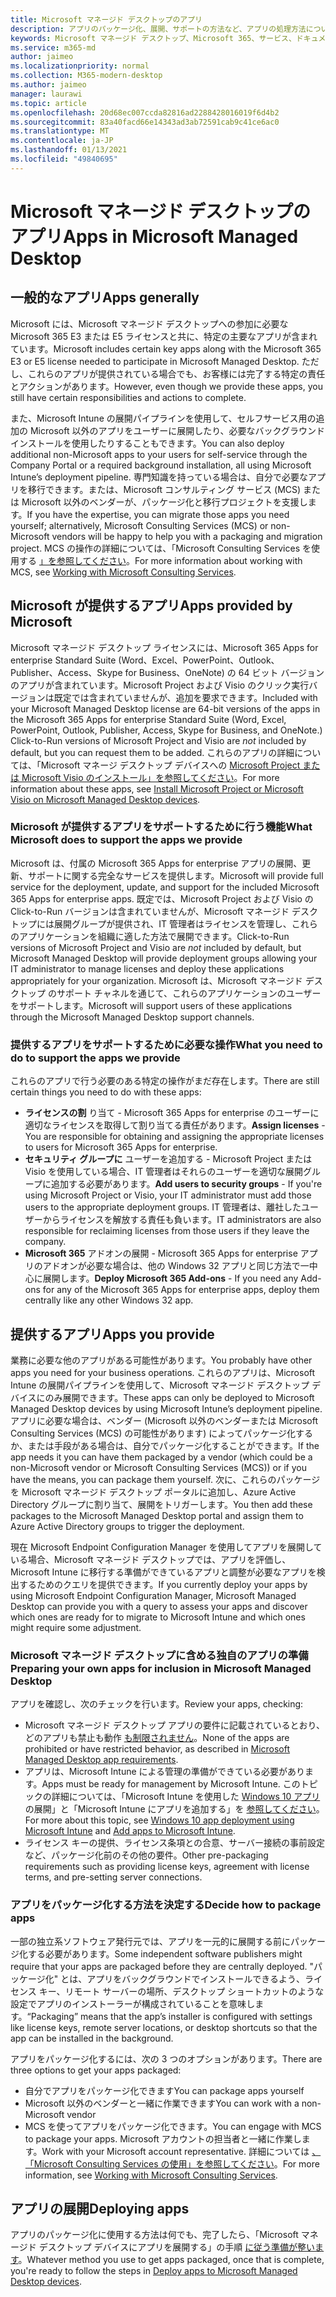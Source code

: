 ```yaml
---
title: Microsoft マネージド デスクトップのアプリ
description: アプリのパッケージ化、展開、サポートの方法など、アプリの処理方法について説明します。
keywords: Microsoft マネージド デスクトップ、Microsoft 365、サービス、ドキュメント
ms.service: m365-md
author: jaimeo
ms.localizationpriority: normal
ms.collection: M365-modern-desktop
ms.author: jaimeo
manager: laurawi
ms.topic: article
ms.openlocfilehash: 20d68ec007ccda82816ad2288428016019f6d4b2
ms.sourcegitcommit: 83a40facd66e14343ad3ab72591cab9c41ce6ac0
ms.translationtype: MT
ms.contentlocale: ja-JP
ms.lasthandoff: 01/13/2021
ms.locfileid: "49840695"
---
```

# <a name="apps-in-microsoft-managed-desktop"></a><span data-ttu-id="3bed1-104">Microsoft マネージド デスクトップのアプリ</span><span class="sxs-lookup"><span data-stu-id="3bed1-104">Apps in Microsoft Managed Desktop</span></span>

<!--This topic is the target for 2 "Learn more" links in the Admin Portal (aka.ms/app-overview;app-package); also target for link from Online resources (aka.ms/app-overviewmmd-app-prep) do not delete.-->

<!--Applications: supported/onboard/deployment -->
 
## <a name="apps-generally"></a><span data-ttu-id="3bed1-105">一般的なアプリ</span><span class="sxs-lookup"><span data-stu-id="3bed1-105">Apps generally</span></span>

<span data-ttu-id="3bed1-106">Microsoft には、Microsoft マネージド デスクトップへの参加に必要な Microsoft 365 E3 または E5 ライセンスと共に、特定の主要なアプリが含まれています。</span><span class="sxs-lookup"><span data-stu-id="3bed1-106">Microsoft includes certain key apps along with the Microsoft 365 E3 or E5 license needed to participate in Microsoft Managed Desktop.</span></span> <span data-ttu-id="3bed1-107">ただし、これらのアプリが提供されている場合でも、お客様には完了する特定の責任とアクションがあります。</span><span class="sxs-lookup"><span data-stu-id="3bed1-107">However, even though we provide these apps, you still have certain responsibilities and actions to complete.</span></span>

<span data-ttu-id="3bed1-108">また、Microsoft Intune の展開パイプラインを使用して、セルフサービス用の追加の Microsoft 以外のアプリをユーザーに展開したり、必要なバックグラウンド インストールを使用したりすることもできます。</span><span class="sxs-lookup"><span data-stu-id="3bed1-108">You can also deploy additional non-Microsoft apps to your users for self-service through the Company Portal or a required background installation, all using Microsoft Intune’s deployment pipeline.</span></span> <span data-ttu-id="3bed1-109">専門知識を持っている場合は、自分で必要なアプリを移行できます。または、Microsoft コンサルティング サービス (MCS) または Microsoft 以外のベンダーが、パッケージ化と移行プロジェクトを支援します。</span><span class="sxs-lookup"><span data-stu-id="3bed1-109">If you have the expertise, you can migrate those apps you need yourself; alternatively, Microsoft Consulting Services (MCS) or non-Microsoft vendors will be happy to help you with a packaging and migration project.</span></span> <span data-ttu-id="3bed1-110">MCS の操作の詳細については、「Microsoft Consulting Services を使用する [」を参照してください](apps-MCS.md)。</span><span class="sxs-lookup"><span data-stu-id="3bed1-110">For more information about working with MCS, see [Working with Microsoft Consulting Services](apps-MCS.md).</span></span>


## <a name="apps-provided-by-microsoft"></a><span data-ttu-id="3bed1-111">Microsoft が提供するアプリ</span><span class="sxs-lookup"><span data-stu-id="3bed1-111">Apps provided by Microsoft</span></span>

<span data-ttu-id="3bed1-112">Microsoft マネージド デスクトップ ライセンスには、Microsoft 365 Apps for enterprise Standard Suite (Word、Excel、PowerPoint、Outlook、Publisher、Access、Skype for Business、OneNote) の 64 ビット バージョンのアプリが含まれています。Microsoft Project および Visio のクリック実行バージョンは既定では含まれていませんが、追加を要求できます。</span><span class="sxs-lookup"><span data-stu-id="3bed1-112">Included with your Microsoft Managed Desktop license are 64-bit versions of the apps in the Microsoft 365 Apps for enterprise Standard Suite (Word, Excel, PowerPoint, Outlook, Publisher, Access, Skype for Business, and OneNote.) Click-to-Run versions of Microsoft Project and Visio are *not* included by default, but you can request them to be added.</span></span> <span data-ttu-id="3bed1-113">これらのアプリの詳細については、「Microsoft マネージ デスクトップ デバイスへの [Microsoft Project または Microsoft Visio のインストール」を参照してください](../get-started/project-visio.md)。</span><span class="sxs-lookup"><span data-stu-id="3bed1-113">For more information about these apps, see [Install Microsoft Project or Microsoft Visio on Microsoft Managed Desktop devices](../get-started/project-visio.md).</span></span>

### <a name="what-microsoft-does-to-support-the-apps-we-provide"></a><span data-ttu-id="3bed1-114">Microsoft が提供するアプリをサポートするために行う機能</span><span class="sxs-lookup"><span data-stu-id="3bed1-114">What Microsoft does to support the apps we provide</span></span>

<span data-ttu-id="3bed1-115">Microsoft は、付属の Microsoft 365 Apps for enterprise アプリの展開、更新、サポートに関する完全なサービスを提供します。</span><span class="sxs-lookup"><span data-stu-id="3bed1-115">Microsoft will provide full service for the deployment, update, and support for the included Microsoft 365 Apps for enterprise apps.</span></span> <span data-ttu-id="3bed1-116">既定では、Microsoft Project および Visio のClick-to-Run バージョンは含まれていませんが、Microsoft マネージド デスクトップには展開グループが提供され、IT 管理者はライセンスを管理し、これらのアプリケーションを組織に適した方法で展開できます。</span><span class="sxs-lookup"><span data-stu-id="3bed1-116">Click-to-Run versions of Microsoft Project and Visio are *not* included by default, but Microsoft Managed Desktop will provide deployment groups allowing your IT administrator to manage licenses and deploy these applications appropriately for your organization.</span></span> <span data-ttu-id="3bed1-117">Microsoft は、Microsoft マネージド デスクトップ のサポート チャネルを通じて、これらのアプリケーションのユーザーをサポートします。</span><span class="sxs-lookup"><span data-stu-id="3bed1-117">Microsoft will support users of these applications through the Microsoft Managed Desktop support channels.</span></span>

### <a name="what-you-need-to-do-to-support-the-apps-we-provide"></a><span data-ttu-id="3bed1-118">提供するアプリをサポートするために必要な操作</span><span class="sxs-lookup"><span data-stu-id="3bed1-118">What you need to do to support the apps we provide</span></span>

<span data-ttu-id="3bed1-119">これらのアプリで行う必要のある特定の操作がまだ存在します。</span><span class="sxs-lookup"><span data-stu-id="3bed1-119">There are still certain things you need to do with these apps:</span></span>

- <span data-ttu-id="3bed1-120">**ライセンスの割** り当て - Microsoft 365 Apps for enterprise のユーザーに適切なライセンスを取得して割り当てる責任があります。</span><span class="sxs-lookup"><span data-stu-id="3bed1-120">**Assign licenses** - You are responsible for obtaining and assigning the appropriate licenses to users for Microsoft 365 Apps for enterprise.</span></span>
- <span data-ttu-id="3bed1-121">**セキュリティ グループに** ユーザーを追加する - Microsoft Project または Visio を使用している場合、IT 管理者はそれらのユーザーを適切な展開グループに追加する必要があります。</span><span class="sxs-lookup"><span data-stu-id="3bed1-121">**Add users to security groups** - If you're using Microsoft Project or Visio, your IT administrator must add those users to the appropriate deployment groups.</span></span> <span data-ttu-id="3bed1-122">IT 管理者は、離社したユーザーからライセンスを解放する責任も負います。</span><span class="sxs-lookup"><span data-stu-id="3bed1-122">IT administrators are also responsible for reclaiming licenses from those users if they leave the company.</span></span>
- <span data-ttu-id="3bed1-123">**Microsoft 365** アドオンの展開 - Microsoft 365 Apps for enterprise アプリのアドオンが必要な場合は、他の Windows 32 アプリと同じ方法で一中心に展開します。</span><span class="sxs-lookup"><span data-stu-id="3bed1-123">**Deploy Microsoft 365 Add-ons** - If you need any Add-ons for any of the Microsoft 365 Apps for enterprise apps, deploy them centrally like any other Windows 32 app.</span></span> 

## <a name="apps-you-provide"></a><span data-ttu-id="3bed1-124">提供するアプリ</span><span class="sxs-lookup"><span data-stu-id="3bed1-124">Apps you provide</span></span>

<span data-ttu-id="3bed1-125">業務に必要な他のアプリがある可能性があります。</span><span class="sxs-lookup"><span data-stu-id="3bed1-125">You probably have other apps you need for your business operations.</span></span> <span data-ttu-id="3bed1-126">これらのアプリは、Microsoft Intune の展開パイプラインを使用して、Microsoft マネージド デスクトップ デバイスにのみ展開できます。</span><span class="sxs-lookup"><span data-stu-id="3bed1-126">These apps can only be deployed to Microsoft Managed Desktop devices by using Microsoft Intune’s deployment pipeline.</span></span> <span data-ttu-id="3bed1-127">アプリに必要な場合は、ベンダー (Microsoft 以外のベンダーまたは Microsoft Consulting Services (MCS) の可能性があります) によってパッケージ化するか、または手段がある場合は、自分でパッケージ化することができます。</span><span class="sxs-lookup"><span data-stu-id="3bed1-127">If the app needs it you can have them packaged by a vendor (which could be a non-Microsoft vendor or Microsoft Consulting Services (MCS)) or if you have the means, you can package them yourself.</span></span> <span data-ttu-id="3bed1-128">次に、これらのパッケージを Microsoft マネージド デスクトップ ポータルに追加し、Azure Active Directory グループに割り当て、展開をトリガーします。</span><span class="sxs-lookup"><span data-stu-id="3bed1-128">You then add these packages to the Microsoft Managed Desktop portal and assign them to Azure Active Directory groups to trigger the deployment.</span></span> 

<span data-ttu-id="3bed1-129">現在 Microsoft Endpoint Configuration Manager を使用してアプリを展開している場合、Microsoft マネージド デスクトップでは、アプリを評価し、Microsoft Intune に移行する準備ができているアプリと調整が必要なアプリを検出するためのクエリを提供できます。</span><span class="sxs-lookup"><span data-stu-id="3bed1-129">If you currently deploy your apps by using Microsoft Endpoint Configuration Manager, Microsoft Managed Desktop can provide you with a query to assess your apps and discover which ones are ready for to migrate to Microsoft Intune and which ones might require some adjustment.</span></span>


### <a name="preparing-your-own-apps-for-inclusion-in-microsoft-managed-desktop"></a><span data-ttu-id="3bed1-130">Microsoft マネージド デスクトップに含める独自のアプリの準備</span><span class="sxs-lookup"><span data-stu-id="3bed1-130">Preparing your own apps for inclusion in Microsoft Managed Desktop</span></span>
<span data-ttu-id="3bed1-131">アプリを確認し、次のチェックを行います。</span><span class="sxs-lookup"><span data-stu-id="3bed1-131">Review your apps, checking:</span></span>

- <span data-ttu-id="3bed1-132">Microsoft マネージド デスクトップ アプリの要件に記載されているとおり、どのアプリも禁止も動作 [も制限されません](https://aka.ms/app-req)。</span><span class="sxs-lookup"><span data-stu-id="3bed1-132">None of the apps are prohibited or have restricted behavior, as described in [Microsoft Managed Desktop app requirements](https://aka.ms/app-req).</span></span>
- <span data-ttu-id="3bed1-133">アプリは、Microsoft Intune による管理の準備ができている必要があります。</span><span class="sxs-lookup"><span data-stu-id="3bed1-133">Apps must be ready for management by Microsoft Intune.</span></span> <span data-ttu-id="3bed1-134">このトピックの詳細については、「Microsoft Intune を使用した [Windows 10 アプリ](https://docs.microsoft.com/intune/apps-windows-10-app-deploy) の展開」と「Microsoft Intune にアプリを追加する」を [参照してください](https://docs.microsoft.com/intune/apps-add)。</span><span class="sxs-lookup"><span data-stu-id="3bed1-134">For more about this topic, see [Windows 10 app deployment using Microsoft Intune](https://docs.microsoft.com/intune/apps-windows-10-app-deploy) and [Add apps to Microsoft Intune](https://docs.microsoft.com/intune/apps-add).</span></span>
- <span data-ttu-id="3bed1-135">ライセンス キーの提供、ライセンス条項との合意、サーバー接続の事前設定など、パッケージ化前のその他の要件。</span><span class="sxs-lookup"><span data-stu-id="3bed1-135">Other pre-packaging requirements such as providing license keys, agreement with license terms, and pre-setting server connections.</span></span>

### <a name="decide-how-to-package-apps"></a><span data-ttu-id="3bed1-136">アプリをパッケージ化する方法を決定する</span><span class="sxs-lookup"><span data-stu-id="3bed1-136">Decide how to package apps</span></span>

<span data-ttu-id="3bed1-137">一部の独立系ソフトウェア発行元では、アプリを一元的に展開する前にパッケージ化する必要があります。</span><span class="sxs-lookup"><span data-stu-id="3bed1-137">Some independent software publishers might require that your apps are packaged before they are centrally deployed.</span></span> <span data-ttu-id="3bed1-138">"パッケージ化" とは、アプリをバックグラウンドでインストールできるよう、ライセンス キー、リモート サーバーの場所、デスクトップ ショートカットのような設定でアプリのインストーラーが構成されていることを意味します。</span><span class="sxs-lookup"><span data-stu-id="3bed1-138">“Packaging” means that the app’s installer is configured with settings like license keys, remote server locations, or desktop shortcuts so that the app can be installed in the background.</span></span>

<span data-ttu-id="3bed1-139">アプリをパッケージ化するには、次の 3 つのオプションがあります。</span><span class="sxs-lookup"><span data-stu-id="3bed1-139">There are three options to get your apps packaged:</span></span> 


- <span data-ttu-id="3bed1-140">自分でアプリをパッケージ化できます</span><span class="sxs-lookup"><span data-stu-id="3bed1-140">You can package apps yourself</span></span>
- <span data-ttu-id="3bed1-141">Microsoft 以外のベンダーと一緒に作業できます</span><span class="sxs-lookup"><span data-stu-id="3bed1-141">You can work with a non-Microsoft vendor</span></span>
- <span data-ttu-id="3bed1-142">MCS を使ってアプリをパッケージ化できます。</span><span class="sxs-lookup"><span data-stu-id="3bed1-142">You can engage with MCS to package your apps.</span></span> <span data-ttu-id="3bed1-143">Microsoft アカウントの担当者と一緒に作業します。</span><span class="sxs-lookup"><span data-stu-id="3bed1-143">Work with your Microsoft account representative.</span></span> <span data-ttu-id="3bed1-144">詳細については [、「Microsoft Consulting Services の使用」を参照してください](apps-MCS.md)。</span><span class="sxs-lookup"><span data-stu-id="3bed1-144">For more information, see [Working with Microsoft Consulting Services](apps-MCS.md).</span></span>



## <a name="deploying-apps"></a><span data-ttu-id="3bed1-145">アプリの展開</span><span class="sxs-lookup"><span data-stu-id="3bed1-145">Deploying apps</span></span>

<span data-ttu-id="3bed1-146">アプリのパッケージ化に使用する方法は何でも、完了したら、「Microsoft マネージド デスクトップ デバイスにアプリを展開する」の手順 [に従う準備が整います](../get-started/deploy-apps.md)。</span><span class="sxs-lookup"><span data-stu-id="3bed1-146">Whatever method you use to get apps packaged, once that is complete, you're ready to follow the steps in [Deploy apps to Microsoft Managed Desktop devices](../get-started/deploy-apps.md).</span></span>


